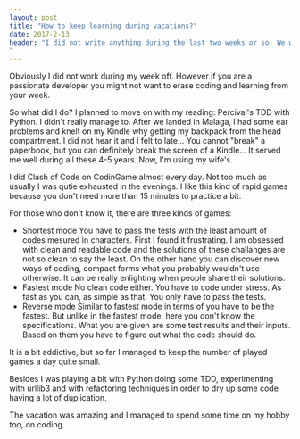 ```yaml
---
layout: post
title: "How to keep learning during vacations?"
date: 2017-2-13
header: "I did not write anything during the last two weeks or so. We went to vacations with my family. We visited another dream destination of hours, Andalusia. We rented a car and tried to visit as many places as we could with the baby. It would be hard to pick what we liked the most. Maybe Cordoba or Vejer de la Frontera. Cordoba is usually underrated and Vejer is not even known. Goot to keep your eyes open.
"
---
```


Obviously I did not work during my week off. However if you are a passionate developer you might not want to erase coding and learning from your week.

So what did I do? I planned to move on with my reading: Percival's TDD with Python. I didn't really manage to. After we landed in Malaga, I had some ear problems and knelt on my Kindle why getting my backpack from the head compartment. I did not hear it and I felt to late... You cannot "break" a paperbook, but you can definitely break the screen of a Kindle... It served me well during all these 4-5 years. Now, I'm using my wife's.

I did Clash of Code on CodinGame almost every day. Not too much as usually I was qutie exhausted in the evenings. I like this kind of rapid games because you don't need more than 15 minutes to practice a bit. 

For those who don't know it, there are three kinds of games:
* Shortest mode
You have to pass the tests with the least amount of codes mesured in characters. First I found it frustrating. I am obsessed with clean and readable code and the solutions of these challanges are not so clean to say the least. On the other hand you can discover new ways of coding, compact forms what you probably wouldn't use otherwise. It can be really enlighting when people share their solutions.
* Fastest mode
No clean code either. You have to code under stress. As fast as you can, as simple as that. You only have to pass the tests.
* Reverse mode
Similar to fastest mode in terms of you have to be the fastest. But unlike in the fastest mode, here you don't know the specifications. What you are given are some test results and their inputs. Based on them you have to figure out what the code should do.

It is a bit addictive, but so far I managed to keep the number of played games a day quite small. 

Besides I was playing a bit with Python doing some TDD, experimenting with urllib3 and with refactoring techniques in order to dry up some code having a lot of duplication.

The vacation was amazing and I managed to spend some time on my hobby too, on coding.

